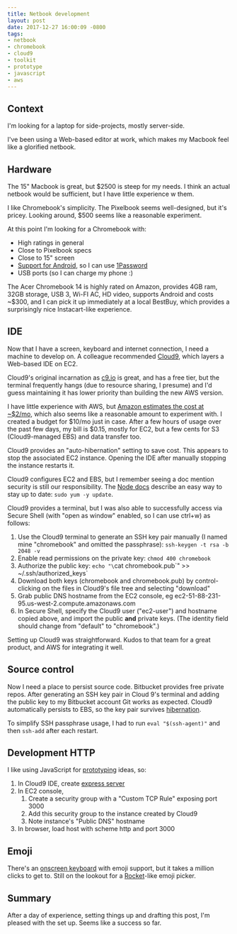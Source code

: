 ```yaml
---
title: Netbook development
layout: post
date: 2017-12-27 16:00:09 -0800
tags:
- netbook
- chromebook
- cloud9
- toolkit
- prototype
- javascript
- aws
---
```

## Context

I'm looking for a laptop for side-projects, mostly server-side.

I've been using a Web-based editor at work, which makes my Macbook feel like a glorified netbook.

## Hardware

The 15" Macbook is great, but $2500 is steep for my needs. I think an actual netbook would be sufficient, but I have little experience w them.

I like Chromebook's simplicity. The Pixelbook seems well-designed, but it's pricey. Looking around, $500 seems like a reasonable experiment.

At this point I'm looking for a Chromebook with:

* High ratings in general
* Close to Pixelbook specs
* Close to 15" screen
* [Support for Android](https://sites.google.com/a/chromium.org/dev/chromium-os/chrome-os-systems-supporting-android-apps), so I can use [1Password](https://discussions.agilebits.com/discussion/67454/does-1password-work-on-a-chromebook-chrome-os)
* USB ports (so I can charge my phone :)

The Acer Chromebook 14 is highly rated on Amazon, provides 4GB ram, 32GB storage, USB 3, Wi-FI AC, HD video, supports Android and costs \~$300, and I can pick it up immediately at a local BestBuy, which provides a surprisingly nice Instacart-like experience.

## IDE

Now that I have a screen, keyboard and internet connection, I need a machine to develop on. A colleague recommended [Cloud9](https://aws.amazon.com/cloud9/), which layers a Web-based IDE on EC2.

Cloud9's original incarnation as [c9.io](https://c9.io/) is great, and has a free tier, but the terminal  frequently hangs (due to resource sharing, I presume) and I'd guess maintaining it  has lower priority than building the new AWS version.

I have little experience with AWS, but [Amazon estimates the cost at \~$2/mo](https://aws.amazon.com/cloud9/pricing/), which also seems like a reasonable amount to experiment with. I created a budget for $10/mo just in case. After a few hours of usage over the past few days, my bill is $0.15, mostly for EC2, but a few cents for S3 (Cloud9-managed EBS) and data transfer too.

Cloud9 provides an "auto-hibernation" setting to save cost. This appears to stop the associated EC2 instance. Opening the IDE after manually stopping the instance restarts it.

Cloud9 configures EC2 and EBS, but I remember seeing a doc mention security is still our responsibility. The [Node docs](http://docs.aws.amazon.com/cloud9/latest/user-guide/sample-nodejs.html) describe an easy way to stay up to date: `sudo yum -y update`.

Cloud9 provides a terminal, but I was also able to successfully access via Secure Shell (with "open as window" enabled, so I can use ctrl+w) as follows:

1. Use the Cloud9 terminal to generate an SSH key pair manually (I named mine "chromebook" and omitted the passphrase): `ssh-keygen -t rsa -b 2048 -v`
2. Enable read permissions on the private key: `chmod 400 chromebook`
3. Authorize the public key: `echo "\`cat chromebook.pub\`" >> \~/.ssh/authorized_keys`
4. Download both keys (chromebook and chromebook.pub) by control-clicking on the files in Cloud9's file tree and selecting "download"
5. Grab public DNS hostname from the EC2 console, eg ec2-51-88-231-95.us-west-2.compute.amazonaws.com
6. In Secure Shell, specify the Cloud9 user ("ec2-user") and hostname copied above, and import the public **and** private keys. (The identity field should change from "default" to "chromebook".) 

Setting up Cloud9 was straightforward. Kudos to that team for a great product, and AWS for integrating it well.

## Source control

Now I need a place to persist source code. Bitbucket provides free private repos. After generating an SSH key pair in Cloud 9's terminal and adding the public key to my Bitbucket account Git works as expected. Cloud9 automatically persists to EBS, so the key pair survives [hibernation](https://aws.amazon.com/cloud9/faqs/).

To simplify SSH passphrase usage, I had to run `eval "$(ssh-agent)"` and then `ssh-add` after each restart.

## Development HTTP

I like using JavaScript for [prototyping](prototype-toolkit "Prototype toolkit") ideas, so:

1. In Cloud9 IDE, create [express server](https://expressjs.com/en/starter/hello-world.html)
2. In EC2 console,
   1. Create a security group with a "Custom TCP Rule" exposing port 3000
   2. Add this security group to the instance created by Cloud9
   3. Note instance's "Public DNS" hostname
3. In browser, load host with scheme http and port 3000

## Emoji

There's an [onscreen keyboard](https://support.google.com/chromebook/answer/6076237?hl=en) with emoji support, but it takes a million clicks to get to. Still on the lookout for a [Rocket](http://matthewpalmer.net/rocket/)-like emoji picker.

## Summary

After a day of experience, setting things up and drafting this post, I'm pleased with the set up. Seems like a success so far.
